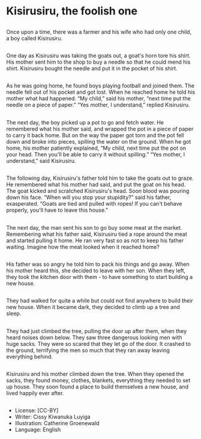 # Kisirusiru, the foolish one

##
Once upon a time, there was a
farmer and his wife who had only
one child, a boy called Kisirusiru.

##
One day as Kisirusiru was taking the
goats out, a goat's horn tore his
shirt.
His mother sent him to the shop to
buy a needle so that he could mend
his shirt. Kisirusiru bought the
needle and put it in the pocket of
his shirt.

##
As he was going home, he found
boys playing football and joined
them. The needle fell out of his
pocket and got lost.
When he reached home he told his
mother what had happened.
“My child,” said his mother, “next
time put the needle on a piece of
paper.”
“Yes mother, I understand,” replied
Kisirusiru.

##
The next day, the boy picked up a pot to go and fetch water. He
remembered what his mother said, and wrapped the pot in a piece
of paper to carry it back home.
But on the way the paper got torn and the pot fell down and broke
into pieces, spilling the water on the ground.
When he got home, his mother patiently explained, “My child, next
time put the pot on your head. Then you'll be able to carry it
without spilling.”
“Yes mother, I understand,” said Kisirusiru.

##

##
The following day, Kisirusiru's father
told him to take the goats out to
graze.
He remembered what his mother
had said, and put the goat on his
head.
The goat kicked and scratched
Kisirusiru's head. Soon blood was
pouring down his face.
“When will you stop your stupidity?”
said his father, exasperated.
“Goats are tied and pulled with
ropes! If you can't behave properly,
you'll have to leave this house.”

##
The next day, the man sent his son
to go buy some meat at the market.
Remembering what his father said,
Kisirusiru tied a rope around the
meat and started pulling it home.
He ran very fast so as not to keep
his father waiting.
Imagine how the meat looked when
it reached home?

##
His father was so angry he told him
to pack his things and go away.
When his mother heard this, she
decided to leave with her son.
When they left, they took the
kitchen door with them - to have
something to start building a new
house.

##
They had walked for quite a while
but could not find anywhere to build
their new house.
When it became dark, they decided
to climb up a tree and sleep.

##
They had just climbed the tree,
pulling the door up after them,
when they heard noises down
below.
They saw three dangerous looking
men with huge sacks.
They were so scared that they let
go of the door. It crashed to the
ground, terrifying the men so much
that they ran away leaving
everything behind.

##
Kisirusiru and his mother climbed
down the tree.
When they opened the sacks, they
found money, clothes, blankets,
everything they needed to set up
house.
They soon found a place to build
themselves a new house, and lived
happily ever after.

##
* License: [CC-BY]
* Writer: Cissy Kiwanuka Luyiga
* Illustration: Catherine Groenewald
* Language: English
